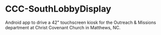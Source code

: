 # CCC-SouthLobbyDisplay
Android app to drive a 42" touchscreen kiosk for the Outreach &amp; Missions department at Christ Covenant Church in Matthews, NC.
